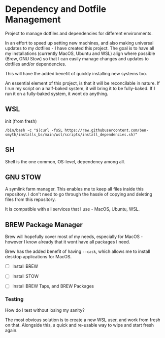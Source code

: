 # Dependency and Dotfile Management
Project to manage dotfiles and dependencies for different environments.

In an effort to speed up setting new machines, and also making universal updates to my dotfiles - I have created this project. The goal is to have all my installations (currently MacOS, Ubuntu and WSL) align where possible (Brew, GNU Stow) so that I can easily manage changes and updates to dotfiles and/or dependencies.

This will have the added benefit of quickly installing new systems too.

An essential element of this project, is that it will be reconcilable in nature. If I run my script on a half-baked system, it will bring it to be fully-baked. If I run it on a fully-baked system, it wont do anything.

## WSL
init (from fresh)
```
/bin/bash -c "$(curl -fsSL https://raw.githubusercontent.com/ben-smyth/installs_bs/main/wsl/scripts/install_dependencies.sh)"
```


## SH
Shell is the one common, OS-level, dependency among all.

## GNU STOW
A symlink farm manager. This enables me to keep all files inside this repository. I don't need to go through the hassle of copying and deleting files from this repository.

It is compatible with all services that I use - MacOS, Ubuntu, WSL.

## BREW Package Manager
Brew will hopefully cover most of my needs, especially for MacOS - however I know already that it wont have all packages I need.

Brew has the added benefit of having `--cask`, which allows me to install desktop applications for MacOS.



- [ ] Install BREW
- [ ] Install STOW

- [ ] Install BREW Taps, and BREW Packages

### Testing
How do I test without losing my sanity? 

The most obvious solution is to create a new WSL user, and work from fresh on that. Alongside this, a quick and re-usable way to wipe and start fresh again.